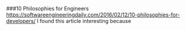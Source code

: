###10 Philosophies for Engineers
https://softwareengineeringdaily.com/2016/02/12/10-philosophies-for-developers/
I found this article interesting because 
